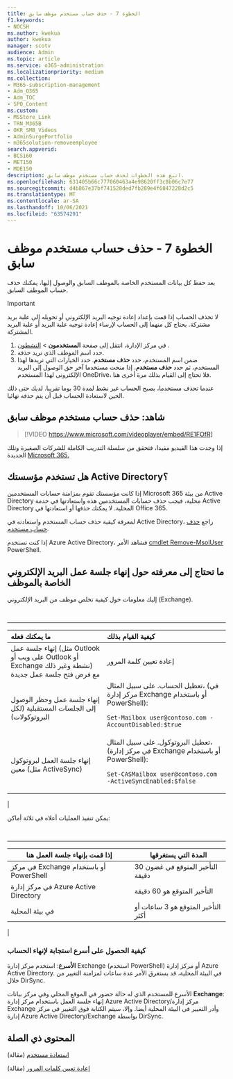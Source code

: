 ```yaml
---
title: الخطوة 7 - حذف حساب مستخدم موظف سابق
f1.keywords:
- NOCSH
ms.author: kwekua
author: kwekua
manager: scotv
audience: Admin
ms.topic: article
ms.service: o365-administration
ms.localizationpriority: medium
ms.collection:
- M365-subscription-management
- Adm_O365
- Adm_TOC
- SPO_Content
ms.custom:
- MSStore_Link
- TRN_M365B
- OKR_SMB_Videos
- AdminSurgePortfolio
- m365solution-removeemployee
search.appverid:
- BCS160
- MET150
- MOE150
description: اتبع هذه الخطوات لحذف حساب مستخدم موظف سابق.
ms.openlocfilehash: 631405b66c777060463a4e98620ff3c8b06c7e77
ms.sourcegitcommit: d4b867e37bf741528ded7fb289e4f6847228d2c5
ms.translationtype: MT
ms.contentlocale: ar-SA
ms.lasthandoff: 10/06/2021
ms.locfileid: "63574291"
---
```

# <a name="step-7---delete-a-former-employees-user-account"></a>الخطوة 7 - حذف حساب مستخدم موظف سابق

بعد حفظ كل بيانات المستخدم الخاصة بالموظف السابق والوصول إليها، يمكنك حذف حساب الموظف السابق.

> [!IMPORTANT]
> لا تحذف الحساب إذا قمت بإعداد إعادة توجيه البريد الإلكتروني أو تحويله إلى علبة بريد مشتركة. يحتاج كل منهما إلى الحساب لإرساء إعادة توجيه علبة البريد أو علبة البريد المشتركة.

1. في مركز الإدارة، انتقل إلى صفحة **المستخدمون** \> <a href="https://go.microsoft.com/fwlink/p/?linkid=834822" target="_blank">النشطون</a> .
2. حدد اسم الموظف الذي تريد حذفه.
3. ضمن اسم المستخدم، حدد **حذف مستخدم**. حدد الخيارات التي تريدها لهذا المستخدم، ثم حدد **حذف مستخدم**. إذا منحت مستخدما آخر حق الوصول إلى البريد الإلكتروني لهذا المستخدم OneDrive، فلا تحتاج إلى القيام بذلك مرة أخرى هنا.

عندما تحذف مستخدما، يصبح الحساب غير نشط لمدة 30 يوما تقريبا. لديك حتى ذلك الحين لاستعادة الحساب قبل أن يتم حذفه نهائيا.

## <a name="watch-delete-a-former-employees-user-account"></a>شاهد: حذف حساب مستخدم موظف سابق

> [!VIDEO https://www.microsoft.com/videoplayer/embed/RE1FOfR]

إذا وجدت هذا الفيديو مفيدا، فتحقق من سلسلة التدريب الكاملة للشركات الصغيرة وتلك الجديدة [Microsoft 365.](../../business-video/index.yml)

## <a name="does-your-organization-use-active-directory"></a>هل تستخدم مؤسستك Active Directory؟

إذا كانت مؤسستك تقوم بمزامنة حسابات المستخدمين Microsoft 365 من بيئة Active Directory محلية، فيجب حذف حسابات المستخدمين هذه واستعادتها في خدمة Active Directory المحلية. لا يمكنك حذفها أو استعادتها في Office 365.

لمعرفة كيفية حذف حساب المستخدم واستعادته في Active Directory، راجع [حذف حساب مستخدم](/previous-versions/windows/it-pro/windows-server-2008-R2-and-2008/cc753730(v=ws.11)).
  
إذا كنت تستخدم Azure Active Directory، فشاهد الأمر [cmdlet Remove-MsolUser](/powershell/module/msonline/remove-msoluser) PowerShell.
  
## <a name="what-you-need-to-know-about-terminating-an-employees-email-session"></a>ما تحتاج إلى معرفته حول إنهاء جلسة عمل البريد الإلكتروني الخاصة بالموظف

إليك معلومات حول كيفية تخلص موظف من البريد الإلكتروني (Exchange).

<br>

****

|ما يمكنك فعله|كيفية القيام بذلك|
|:-----|:-----|
|إنهاء جلسة عمل (مثل Outlook على ويب أو Outlook أو Exchange نشطة وغير ذلك) مع فرض فتح جلسة عمل جديدة|إعادة تعيين كلمة المرور|
|إنهاء جلسة عمل وحظر الوصول إلى الجلسات المستقبلية (لكل البروتوكولات)|تعطيل الحساب. على سبيل المثال، (في مركز إدارة Exchange أو باستخدام PowerShell): <p>  `Set-Mailbox user@contoso.com -AccountDisabled:$true`|
|إنهاء جلسة العمل لبروتوكول معين (مثل ActiveSync)|تعطيل البروتوكول. على سبيل المثال، (في مركز إدارة Exchange أو باستخدام PowerShell): <p>  `Set-CASMailbox user@contoso.com -ActiveSyncEnabled:$false`|
|

يمكن تنفيذ العمليات أعلاه في ثلاثة أماكن:
  
<br>

****

|إذا قمت بإنهاء جلسة العمل هنا|المدة التي يستغرقها|
|---|---|
|في مركز Exchange أو باستخدام PowerShell|التأخير المتوقع في غضون 30 دقيقة|
|في مركز إدارة Azure Active Directory|التأخير المتوقع هو 60 دقيقة|
|في بيئة المحلية|التأخير المتوقع هو 3 ساعات أو أكثر|
|

### <a name="how-to-get-fastest-response-for-account-termination"></a>كيفية الحصول على أسرع استجابة لإنهاء الحساب

**الأسرع**: استخدم مركز إدارة Exchange (استخدم PowerShell) أو مركز إدارة Azure Active Directory. في البيئة المحلية، قد يستغرق الأمر عدة ساعات لمزامنة التغيير من خلال DirSync.
  
الأسرع للمستخدم الذي له حالة حضور في الموقع المحلي وفي مركز بيانات **Exchange**: إنهاء جلسة العمل باستخدام مركز إدارة Azure Active Directory/مركز إدارة Exchange وأدر التغيير في البيئة المحلية أيضا. وإلا، سيتم الكتابة فوق التغيير في مركز إدارة Azure Active Directory/Exchange بواسطة DirSync.
  
## <a name="related-content"></a>المحتوى ذي الصلة

[استعادة مستخدم](restore-user.md) (مقالة)

[إعادة تعيين كلمات المرور](reset-passwords.md) (مقالة)
